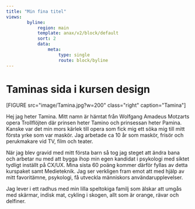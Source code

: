 ```yaml
---
title: "Min fina titel"
views:
        byline:
            region: main
            template: anax/v2/block/default
            sort: 2
            data:
                meta:
                    type: single
                    route: block/byline
---
```

Taminas sida i kursen design
=========================


[FIGURE src="image/Tamina.jpg?w=200" class="right" caption="Tamina"]

Hej jag heter Tamina. Mitt namn är hämtat från Wolfgang Amadeus Motzarts opera Trollflöjten där prinsen heter Tamino och prinsessan heter Pamina. Kanske var det min mors kärlek till opera som fick mig ett söka mig till mitt första yrke som var maskör. Jag arbetade ca 10 år som maskör, frisör och perukmakare vid TV, film och teater.

När jag blev gravid med mitt första barn så tog jag steget att ändra bana och arbetar nu med att bygga ihop min egen kandidat i psykologi med siktet tydligt inställt på CX/UX. Mina sista 60 poäng kommer därför fyllas av detta kurspaket samt Medieteknik. Jag ser verkligen fram emot att med hjälp av mitt favoritämne, psykologi, få utveckla människors användarupplevelser.

Jag lever i ett radhus med min lilla speltokiga familj som älskar att umgås med skärmar, indisk mat, cykling i skogen, allt som är orange, rävar och delfiner.
